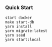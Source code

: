### Quick Start
	start docker
    make start-db
    yarn install
    yarn migrate:latest
    yarn seed
    yarn start:local
